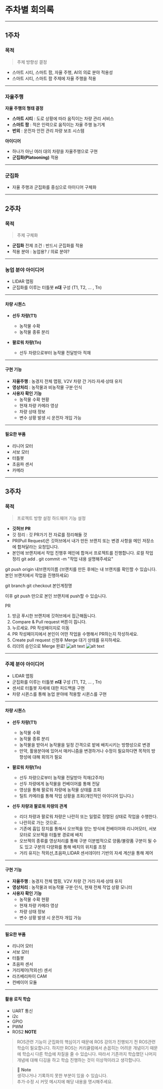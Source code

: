 # **주차별 회의록**

---

## **1주차**

### 목적
> 주제 방향성 결정

- 스마트 시티, 스마트 팜, 자율 주행, AI의 의료 분야 적용성
- 스마트 시티, 스마트 팜 주제에 자율 주행을 적용

---

### 자율주행
**자율 주행의 형태 결정**

- **스마트 시티** : 도로 상황에 따라 움직이는 차량 관리 서비스  
- **스마트 팜** : 적은 인력으로 움직이는 자율 주행 농기계  
- **번외** : 운전자 안전 관리 차량 보조 시스템

**아이디어**  
- 하나가 아닌 여러 대의 차량을 자율주행으로 구현
- **군집화(Platooning)** 적용

---

### 군집화
- 자율 주행과 군집화를 중심으로 아이디어 구체화

---

## **2주차**

### 목적
> 주제 구체화

- **군집화** 전제 조건 : 반드시 군집화를 적용  
- 적용 분야 : 농업용? / 의료 분야?

---

### 농업 분야 아이디어
- LIDAR 맵핑
- 군집화를 이루는 터틀봇 **n대** 구성 (T1, T2, ... , Tn)


---

#### 차량 시퀀스
- **선두 차량(T1)**  
  - 농작물 수확  
  - 농작물 종류 분리  

- **팔로워 차량(Tn)**  
  - 선두 차량으로부터 농작물 전달받아 적재  

---

#### 구현 기능
- **자율주행** : 농경지 전체 맵핑, V2V 차량 간 거리·자세·상태 유지
- **영상처리** : 농작물과 비농작물 구분·인식
- **사용자 확인 기능**
  - 농작물 수확 현황
  - 현재 차량 카메라 영상
  - 차량 상태 정보
  - 변수 상황 발생 시 운전자 개입 가능

---

#### 필요한 부품
- 리니어 모터
- 서보 모터
- 터틀봇
- 초음파 센서
- 카메라

---

## **3주차**

### 목적
> 프로젝트 방향 설정 하드웨어 기능 설정

- **깃허브 PR**
- 깃 정리 : 깃 PR가기 전 자료를 정리해둘 것
- PR(Pull Request)은 깃허브에서 내가 만든 브랜치 또는 변경 사항을 메인 저장소에 합쳐달라는 요청입니다.
- 본인에 브랜치에서 작업 진행후 메인에 합쳐서 프로젝트를 진행합니다.
로컬 작업 정리
git add .
git commit -m "작업 내용 설명해주세요"

git push origin 내브랜치이름
(브랜치를 만든 후에는 내 브랜치를 확인할 수 있습니다. 본인 브랜치에서 작업을 진행하세요)

git branch
git checkout 본인계정명

이후 git push 
만으로 본인 브랜치에 push할 수 있습니다.

PR
1. 방금 푸시한 브랜치에 깃허브에서 접근해둡니다.
2. Compare & Pull request 버튼이 뜹니다.
3. 누르세요. PR 작성페이지로 이동
4. PR 작성페이지에서 본인이 어떤 작업을 수행해서 PR하는지 작성하세요.
5. Create pull request 신청후 Merge 대기 상태를 유지하세요.
6. 리더의 승인으로 Merge 완료!
![alt text](image.png)
![alt text](image-1.png)
---

### 주제 분야 아이디어
- LIDAR 맵핑
- 군집화를 이루는 터틀봇 **n대** 구성 (T1, T2, ... , Tn)
- 센서로 터틀봇 자세에 대한 피드백을 구현
- 차량 시퀸스를 통해 농업 분야에 적용할 시퀸스를 구현

---

#### 차량 시퀀스
- **선두 차량(T1)**  
  - 농작물 수확  
  - 농작물 종류 분리 
  - 농작물을 받아서 농작물을 일정 간격으로 밭에 배치시키는 방향성으로 변경
  - 만약, 활용분야에 있어서 매커니즘을 변경하거나 수정이 필요하다면 목적의 방향성에 대해 회의가 필요

- **팔로워 차량(Tn)**  
  - 선두 차량으로부터 농작물 전달받아 적재(2주차)
  - 선두 차량에게 농작물을 컨베이어를 통해 전달
  - 영상을 통해 팔로워 차량에 농작물 상태를 조회
  - 틸트 카메라를 통해 작업 상황을 조회(개인적인 아이디어 입니다.)

- **선두 차량과 팔로워 차량의 관계**  
  - 리더 차량과 팔로워 차량은 나란히 또는 일렬로 정렬된 상태로 작업을 수행한다.
  - 나란히로 가는 것으로...
  - 기존에 흡입 장치를 통해서 오브젝을 얻는 방식에 컨베이어와 리니어모터, 서보모터로 오브젝을 터틀봇 경로에 배치
  - 오브젝의 종류를 영상처리를 통해 구분 이분법적으로 양품/불량품 구분이 될 수도 있고 구분의 다양화를 통해 배치의 위치를 조정
  - 거리 유지는 적외선,초음파,LIDAR 센서데이터 기반의 자세 계산을 통해 제어
---

#### 구현 기능
- **자율주행** : 농경지 전체 맵핑, V2V 차량 간 거리·자세·상태 유지
- **영상처리** : 농작물과 비농작물 구분·인식, 현재 전체 작업 상황 모니터
- **사용자 확인 기능**
  - 농작물 수확 현황
  - 현재 차량 카메라 영상
  - 차량 상태 정보
  - 변수 상황 발생 시 운전자 개입 가능

---

#### 필요한 부품
- 리니어 모터
- 서보 모터
- 터틀봇
- 초음파 센서
- 거리제어(적외선) 센서
- 라즈베리파이 CAM
- 컨베이어 모듈

---
#### 활용 로직 학습
- UART 통신
- i2c
- GPIO
- PWM
- ROS2
**NOTE**
> ROS관련 기능이 군집화의 핵심이기 때문에 ROS 강의가 진행되기 전 ROS관련 학습이 필요합니다.
> 하지만 ROS는 커리큘럼에서 손꼽히는 어려운 개념이기 때문에 학습시 다른 학습에 차질을 줄 수 있습니다.
> 따라서 기존까지 학습했던 나머지 개념에 대해 디깅을 하고 학습 진행하는 것이 이상적이라고 생각합니다.


> 💬 **Note**  
> 생각나거나 기록하지 못한 부분이 있을 수 있습니다.  
> 추가·수정 시 커밋 메시지에 해당 내용을 명시해주세요.
